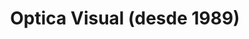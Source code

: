 ---
title: "Optica Visual (desde 1989)"
url: /asuncion-paraguay/optica-visual-desde-1989-estados-unidos-41/
shop: óptico
---